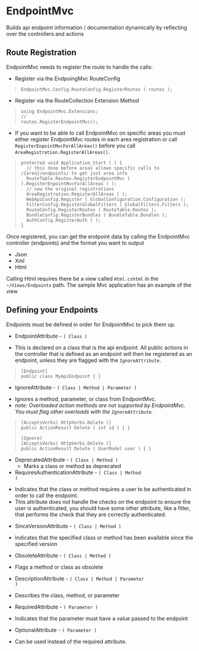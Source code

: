 EndpointMvc
===========

Builds api endpoint information / documentation dynamically by reflecting over the controllers and actions

Route Registration
----------
EndpointMvc needs to register the route to handle the calls: 

* Register via the EndpoingMvc RouteConfig
>     EndpointMvc.Config.RouteConfig.RegisterRoutes ( routes );

* Register via the RouteCollection Extension Method

>     using EndpointMvc.Extensions;
>     //												
>     routes.RegisterEndpointMvc();

* If you want to be able to call EndpointMvc on specific areas you must either register EndpointMvc routes in each area registration
or call <code>RegisterEnpointMvcForAllAreas()</code> before you call <code>AreaRegistration.RegisterAllAreas()</code>.

>     protected void Application_Start ( ) {
>       // this done before areas allows specific calls to /{area}/endpoints/ to get just area info
>       RouteTable.Routes.RegisterEndpointMvc ( ).RegisterEnpointMvcForAllAreas ( );
>       // now the original registrations
>       AreaRegistration.RegisterAllAreas ( );
>       WebApiConfig.Register ( GlobalConfiguration.Configuration );
>       FilterConfig.RegisterGlobalFilters ( GlobalFilters.Filters );
>       RouteConfig.RegisterRoutes ( RouteTable.Routes );
>       BundleConfig.RegisterBundles ( BundleTable.Bundles );
>       AuthConfig.RegisterAuth ( );
>     }


Once registered, you can get the endpoint data by calling the EndpointMvc controller (endpoints) and the format you 
want to output

* Json
* Xml
* Html 

Calling Html requires there be a view called <code>Html.cshtml</code> in the <code>~/Views/Endpoints</code> path. The sample Mvc application 
has an example of the view

Defining your Endpoints
---------
Endpoints must be defined in order for EndpointMvc to pick them up. 

* EndpointAttribute - <code>( Class )</code>
 - This is declared on a class that is the api endpoint. All public actions in the controller that is defined as an endpoint
will then be registered as an endpoint, unless they are flagged with the <code>IgnoreAttribute</code>.
 >     [Endpoint]
 >     public class MyApiEndpoint { }
* IgnoreAttribute - <code>( Class | Method | Parameter )</code>
 - Ignores a method, parameter, or class from EndpointMvc. 
 - *note: Overloaded action methods are not supported by EndpointMvc. You must flag other overloads with the <code>IgnoreAttribute</code>.*

 >     [AcceptsVerbs( HttpVerbs.Delete )]
 >     public ActionResult Delete ( int id ) { }
 >     
 >     [Ignore]
 >     [AcceptsVerbs( HttpVerbs.Delete )]
 >     public ActionResult Delete ( UserModel user ) { }
* DeprecatedAttribute - <code>( Class | Method )</code>
	- Marks a class or method as deprecated
* RequiresAuthenticationAttribute - <code>( Class | Method )</code>
 - Indicates that the class or method requires a user to be authenticated in order to call the endpoint. 
 - This attribute does not handle the checks on the endpoint to ensure the user is authenticated, you should have 
 some other attribute, like a filter, that performs the check that they are correctly authenticated.
* SinceVersionAttribute - <code>( Class | Method )</code>
 - Indicates that the specified class or method has been available since the specified version
* ObsoleteAttribute - <code>( Class | Method )</code>
 - Flags a method or class as obsolete
* DescriptionAttribute - <code>( Class | Method | Parameter )</code>
 - Describes the class, method, or parameter
* RequiredAttribute - <code>( Parameter )</code>
 - Indicates that the parameter must have a value passed to the endpoint
* OptionalAttribute - <code>( Parameter )</code>
 - Can be used instead of the required attribute. 